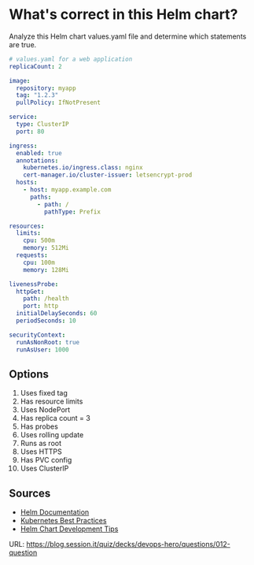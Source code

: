 # What's correct in this Helm chart?

Analyze this Helm chart values.yaml file and determine which statements are true.

```yaml
# values.yaml for a web application
replicaCount: 2

image:
  repository: myapp
  tag: "1.2.3"
  pullPolicy: IfNotPresent

service:
  type: ClusterIP
  port: 80

ingress:
  enabled: true
  annotations:
    kubernetes.io/ingress.class: nginx
    cert-manager.io/cluster-issuer: letsencrypt-prod
  hosts:
    - host: myapp.example.com
      paths:
        - path: /
          pathType: Prefix

resources:
  limits:
    cpu: 500m
    memory: 512Mi
  requests:
    cpu: 100m
    memory: 128Mi

livenessProbe:
  httpGet:
    path: /health
    port: http
  initialDelaySeconds: 60
  periodSeconds: 10

securityContext:
  runAsNonRoot: true
  runAsUser: 1000
```

## Options
1. Uses fixed tag
2. Has resource limits
3. Uses NodePort
4. Has replica count = 3
5. Has probes
6. Uses rolling update
7. Runs as root
8. Uses HTTPS
9. Has PVC config
10. Uses ClusterIP

## Sources
- [Helm Documentation](https://helm.sh/docs/)
- [Kubernetes Best Practices](https://kubernetes.io/docs/concepts/configuration/overview/)
- [Helm Chart Development Tips](https://helm.sh/docs/howto/charts_tips_and_tricks/)

URL: https://blog.session.it/quiz/decks/devops-hero/questions/012-question